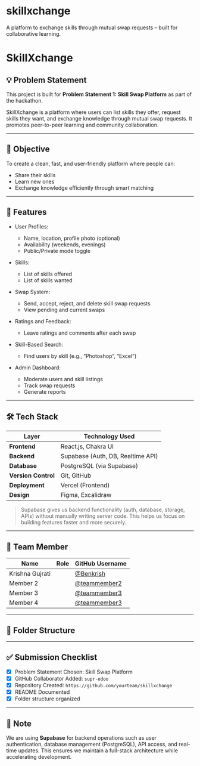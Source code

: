 # skillxchange
A platform to exchange skills through mutual swap requests – built for collaborative learning.
# SkillXchange

## 💡 Problem Statement

This project is built for **Problem Statement 1: Skill Swap Platform** as part of the hackathon.

SkillXchange is a platform where users can list skills they offer, request skills they want, and exchange knowledge through mutual swap requests. It promotes peer-to-peer learning and community collaboration.

---

## 🎯 Objective

To create a clean, fast, and user-friendly platform where people can:
- Share their skills
- Learn new ones
- Exchange knowledge efficiently through smart matching

---

## 🔧 Features

- User Profiles:
  - Name, location, profile photo (optional)
  - Availability (weekends, evenings)
  - Public/Private mode toggle

- Skills:
  - List of skills offered
  - List of skills wanted

- Swap System:
  - Send, accept, reject, and delete skill swap requests
  - View pending and current swaps

- Ratings and Feedback:
  - Leave ratings and comments after each swap

- Skill-Based Search:
  - Find users by skill (e.g., “Photoshop”, “Excel”)

- Admin Dashboard:
  - Moderate users and skill listings
  - Track swap requests
  - Generate reports

---

## 🛠 Tech Stack

| Layer         | Technology Used                      |
|---------------|----------------------------------------|
| **Frontend**  | React.js, Chakra UI                   |
| **Backend**   | Supabase (Auth, DB, Realtime API)     |
| **Database**  | PostgreSQL (via Supabase)             |
| **Version Control** | Git, GitHub                     |
| **Deployment**| Vercel (Frontend)                     |
| **Design**    | Figma, Excalidraw                     |

> Supabase gives us backend functionality (auth, database, storage, APIs) without manually writing server code. This helps us focus on building features faster and more securely.

---

## 👥 Team Member

| Name            | Role                          | GitHub Username                          |
|-----------------|-------------------------------|-------------------------------------------|
| Krishna Gujrati |   | [@Benkrish](https://github.com/Benkrish)
| Member 2    |     | [@teammember2](https://github.com/teammember2) |
| Member 3    |             | [@teammember3](https://github.com/teammember3) |
| Member 4    |             | [@teammember3](https://github.com/teammember3) |

---

## 📁 Folder Structure


---

## ✅ Submission Checklist

- [x] Problem Statement Chosen: Skill Swap Platform
- [x] GitHub Collaborator Added: `supr-odoo`
- [x] Repository Created: `https://github.com/yourteam/skillxchange`
- [x] README Documented
- [x] Folder structure organized

---

## 📌 Note

We are using **Supabase** for backend operations such as user authentication, database management (PostgreSQL), API access, and real-time updates. This ensures we maintain a full-stack architecture while accelerating development.
